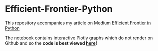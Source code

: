 # Efficient-Frontier-Python

This repository accompanies my article on Medium [Efficient Frontier in Python](https://towardsdatascience.com/efficient-frontier-in-python-detailed-tutorial-84a304f03e79)

The notebook contains interactive Plotly graphs which do not render on Github and so the **code is best viewed [here](https://nbviewer.jupyter.org/github/rian-dolphin/Efficient-Frontier-Python/blob/main/Markowitz.ipynb)!**
